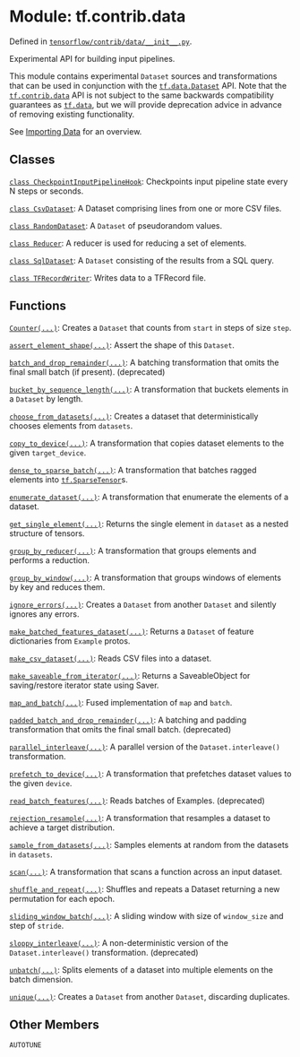 <div itemscope itemtype="http://developers.google.com/ReferenceObject">
<meta itemprop="name" content="tf.contrib.data" />
<meta itemprop="property" content="AUTOTUNE"/>
</div>

# Module: tf.contrib.data



Defined in [`tensorflow/contrib/data/__init__.py`](https://www.tensorflow.org/code/tensorflow/contrib/data/__init__.py).

Experimental API for building input pipelines.

This module contains experimental `Dataset` sources and transformations that can
be used in conjunction with the <a href="../../tf/data/Dataset.md"><code>tf.data.Dataset</code></a> API. Note that the
<a href="../../tf/contrib/data.md"><code>tf.contrib.data</code></a> API is not subject to the same backwards compatibility
guarantees as <a href="../../tf/data.md"><code>tf.data</code></a>, but we will provide deprecation advice in advance of
removing existing functionality.

See <a href="../../../../guide/datasets.md">Importing Data</a> for an overview.





## Classes

[`class CheckpointInputPipelineHook`](../../tf/contrib/data/CheckpointInputPipelineHook.md): Checkpoints input pipeline state every N steps or seconds.

[`class CsvDataset`](../../tf/contrib/data/CsvDataset.md): A Dataset comprising lines from one or more CSV files.

[`class RandomDataset`](../../tf/contrib/data/RandomDataset.md): A `Dataset` of pseudorandom values.

[`class Reducer`](../../tf/contrib/data/Reducer.md): A reducer is used for reducing a set of elements.

[`class SqlDataset`](../../tf/contrib/data/SqlDataset.md): A `Dataset` consisting of the results from a SQL query.

[`class TFRecordWriter`](../../tf/contrib/data/TFRecordWriter.md): Writes data to a TFRecord file.

## Functions

[`Counter(...)`](../../tf/contrib/data/Counter.md): Creates a `Dataset` that counts from `start` in steps of size `step`.

[`assert_element_shape(...)`](../../tf/contrib/data/assert_element_shape.md): Assert the shape of this `Dataset`.

[`batch_and_drop_remainder(...)`](../../tf/contrib/data/batch_and_drop_remainder.md): A batching transformation that omits the final small batch (if present). (deprecated)

[`bucket_by_sequence_length(...)`](../../tf/contrib/data/bucket_by_sequence_length.md): A transformation that buckets elements in a `Dataset` by length.

[`choose_from_datasets(...)`](../../tf/contrib/data/choose_from_datasets.md): Creates a dataset that deterministically chooses elements from `datasets`.

[`copy_to_device(...)`](../../tf/contrib/data/copy_to_device.md): A transformation that copies dataset elements to the given `target_device`.

[`dense_to_sparse_batch(...)`](../../tf/contrib/data/dense_to_sparse_batch.md): A transformation that batches ragged elements into <a href="../../tf/SparseTensor.md"><code>tf.SparseTensor</code></a>s.

[`enumerate_dataset(...)`](../../tf/contrib/data/enumerate_dataset.md): A transformation that enumerate the elements of a dataset.

[`get_single_element(...)`](../../tf/contrib/data/get_single_element.md): Returns the single element in `dataset` as a nested structure of tensors.

[`group_by_reducer(...)`](../../tf/contrib/data/group_by_reducer.md): A transformation that groups elements and performs a reduction.

[`group_by_window(...)`](../../tf/contrib/data/group_by_window.md): A transformation that groups windows of elements by key and reduces them.

[`ignore_errors(...)`](../../tf/contrib/data/ignore_errors.md): Creates a `Dataset` from another `Dataset` and silently ignores any errors.

[`make_batched_features_dataset(...)`](../../tf/contrib/data/make_batched_features_dataset.md): Returns a `Dataset` of feature dictionaries from `Example` protos.

[`make_csv_dataset(...)`](../../tf/contrib/data/make_csv_dataset.md): Reads CSV files into a dataset.

[`make_saveable_from_iterator(...)`](../../tf/contrib/data/make_saveable_from_iterator.md): Returns a SaveableObject for saving/restore iterator state using Saver.

[`map_and_batch(...)`](../../tf/contrib/data/map_and_batch.md): Fused implementation of `map` and `batch`.

[`padded_batch_and_drop_remainder(...)`](../../tf/contrib/data/padded_batch_and_drop_remainder.md): A batching and padding transformation that omits the final small batch. (deprecated)

[`parallel_interleave(...)`](../../tf/contrib/data/parallel_interleave.md): A parallel version of the `Dataset.interleave()` transformation.

[`prefetch_to_device(...)`](../../tf/contrib/data/prefetch_to_device.md): A transformation that prefetches dataset values to the given `device`.

[`read_batch_features(...)`](../../tf/contrib/data/read_batch_features.md): Reads batches of Examples. (deprecated)

[`rejection_resample(...)`](../../tf/contrib/data/rejection_resample.md): A transformation that resamples a dataset to achieve a target distribution.

[`sample_from_datasets(...)`](../../tf/contrib/data/sample_from_datasets.md): Samples elements at random from the datasets in `datasets`.

[`scan(...)`](../../tf/contrib/data/scan.md): A transformation that scans a function across an input dataset.

[`shuffle_and_repeat(...)`](../../tf/contrib/data/shuffle_and_repeat.md): Shuffles and repeats a Dataset returning a new permutation for each epoch.

[`sliding_window_batch(...)`](../../tf/contrib/data/sliding_window_batch.md): A sliding window with size of `window_size` and step of `stride`.

[`sloppy_interleave(...)`](../../tf/contrib/data/sloppy_interleave.md): A non-deterministic version of the `Dataset.interleave()` transformation. (deprecated)

[`unbatch(...)`](../../tf/contrib/data/unbatch.md): Splits elements of a dataset into multiple elements on the batch dimension.

[`unique(...)`](../../tf/contrib/data/unique.md): Creates a `Dataset` from another `Dataset`, discarding duplicates.

## Other Members

`AUTOTUNE`

